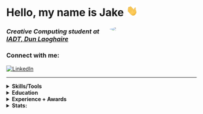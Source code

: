 <h1 align="left">Hello, my name is Jake <img src="https://github.com/ABSphreak/ABSphreak/blob/master/gifs/Hi.gif" width="30px"></h1>

<img align='right' style="border-radius:50%" src="https://user-images.githubusercontent.com/47800618/110992630-13659e00-836e-11eb-949b-7dbc125ca0e3.png" width="230">

<h3 align="left"><em>Creative Computing student at <a href="http://www.iadt.ie/courses/creative-computing" target="_blank">IADT, Dun Laoghaire</a>
</em></h3>



<h3 align="left">Connect with me:</h3>
<p align="left">
<a target="_blank" href="https://www.linkedin.com/in/jake-wb/"><img alt="LinkedIn" src="https://img.shields.io/badge/linkedin%20-%230077B5.svg?&style=for-the-badge&logo=linkedin&logoColor=white"/></a>
</p>


***
<details>
    <summary>
        <b>Skills/Tools</b>
    </summary>
    <br>
    <h5>Languages/Frameworks</h5>
    <table>
        <tr>
            <td align="center">
              HTML<br>
              <img src="https://raw.githubusercontent.com/devicons/devicon/master/icons/html5/html5-original-wordmark.svg" alt="html5" width="40" height="40"/>
            </td>
            <td align="center">
              CSS<br>
              <img src="https://raw.githubusercontent.com/devicons/devicon/master/icons/css3/css3-original-wordmark.svg" alt="css3" width="40" height="40"/>
            </td>
            <td align="center">
              JavaScript<br>
              <img src="https://raw.githubusercontent.com/devicons/devicon/master/icons/javascript/javascript-original.svg" alt="javascript" width="40" height="40"/>
            </td>
            <td align="center">
              PHP<br>
              <img src="https://raw.githubusercontent.com/devicons/devicon/master/icons/php/php-original.svg" alt="php" width="40" height="40"/>
            </td>
            <td align="center">
              MySQL<br>
              <img src="https://raw.githubusercontent.com/devicons/devicon/master/icons/mysql/mysql-original-wordmark.svg" alt="mysql" width="40" height="40"/>
            </td>
            <td align="center">
              Java<br>
              <img src="https://raw.githubusercontent.com/devicons/devicon/master/icons/java/java-original.svg" alt="java" width="40" height="40"/>
            </td>
            <td align="center">
                VueJS<br>
                <img src="https://cdn.jsdelivr.net/gh/devicons/devicon/icons/vuejs/vuejs-original.svg" alt="vue" width="40" height="40"/>
            </td>
                        <td align="center">
                Kotlin<br>
                <img src="https://cdn.jsdelivr.net/gh/devicons/devicon/icons/kotlin/kotlin-original.svg" alt="vue" width="40" height="40"/>
            </td>
            <td align="center">
              Bootstrap<br>
              <img src="https://raw.githubusercontent.com/devicons/devicon/master/icons/bootstrap/bootstrap-plain-wordmark.svg" alt="bootstrap" width="40" height="40"/>
            </td>
        <td align="center">
            Flutter<br>
            <img src="https://cdn.jsdelivr.net/gh/devicons/devicon/icons/flutter/flutter-original.svg" alt="Flutter" width="40" height="40"/>
            </td>
        </tr>
    </table>
        <h5>Editors/IDEs</h5>
    <table>
        <tr>
            <td align="center">Visual Studio Code<br>
                <img src="https://external-content.duckduckgo.com/iu/?u=https%3A%2F%2Fuser-images.githubusercontent.com%2F674621%2F71187801-14e60a80-2280-11ea-94c9-e56576f76baf.png&f=1&nofb=1" width="40" height="40"/>
            </td>
            <td align="center">IntelliJ IDEA<br>
                <img src="https://external-content.duckduckgo.com/iu/?u=https%3A%2F%2Fcdn.freebiesupply.com%2Flogos%2Flarge%2F2x%2Fintellij-idea-1-logo-png-transparent.png&f=1&nofb=1" width="40" height="40"/>
            </td>            <td align="center">Android Studio<br>
                <img src="https://cdn.jsdelivr.net/gh/devicons/devicon/icons/android/android-original.svg" width="40" height="40"/>
            </td>
        </tr>
    </table>
            <h5>Other tools</h5>
    <table>
        <tr>
            <td align="center">
                Adobe Illustrator<br>
                <img src="https://www.vectorlogo.zone/logos/adobe_illustrator/adobe_illustrator-icon.svg" alt="illustrator" width="40" height="40"/> </td>
            <td align="center">
              Adobe Photoshop<br>
              <img src="https://raw.githubusercontent.com/devicons/devicon/master/icons/photoshop/photoshop-line.svg" alt="photoshop" width="40" height="40"/>
           </td>
            <td align="center">
            Figma<br>
            <img src="https://www.vectorlogo.zone/logos/figma/figma-icon.svg" alt="figma" width="40" height="40"/> 
          </td>
        </tr>
    </table>
</details>

<details>
  <summary>
      <b>Education</b>
  </summary>
  <br>
  <table>
          <td>Web Design & Digital Media (Level 5 Certificate, 2018)</td>
          <td>Creative Computing (Level 8 Bsc, 2019-Present)</td>
      </tr>
  </table>
</details>
  
<details>
  <summary>
      <b>Experience + Awards</b>
  </summary>
  <br>
  <table>
      <tr>
          <td>Developer at WebSpace (Current)</td>
          <td>Student tutor at IADT</td>
          <td>Part-time graphic design for AOSL Ltd (~3 years)</td>
          <td>Web Design/Digital Media Grad of the Year 2018 (BFEI)</td>
      </tr>
  </table>
</details>

<details>
  <summary><b>Stats:</b></summary>
    <br>
<p>
  <img align="center" src="https://github-readme-stats.vercel.app/api/top-langs?username=jakewarrenblack&show_icons=true&locale=en&layout=compact" alt="jakewarrenblack" />
</p>

<p>
  <img align="center" src="https://github-readme-streak-stats.herokuapp.com/?user=jakewarrenblack&" alt="jakewarrenblack" />
</p>
</details>
